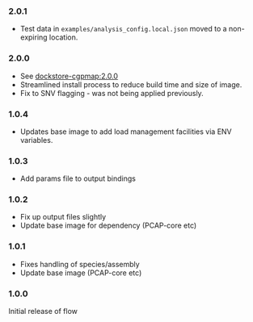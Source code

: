 ### 2.0.1
* Test data in `examples/analysis_config.local.json` moved to a non-expiring location.

### 2.0.0
* See [dockstore-cgpmap:2.0.0](https://github.com/cancerit/dockstore-cgpmap/releases/tag/2.0.0)
* Streamlined install process to reduce build time and size of image.
* Fix to SNV flagging - was not being applied previously.

### 1.0.4
* Updates base image to add load management facilities via ENV variables.

### 1.0.3
* Add params file to output bindings

### 1.0.2
* Fix up output files slightly
* Update base image for dependency (PCAP-core etc)

### 1.0.1
* Fixes handling of species/assembly
* Update base image (PCAP-core etc)

### 1.0.0
Initial release of flow
